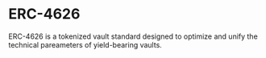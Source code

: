 # ERC-4626

ERC-4626 is a tokenized vault standard designed to optimize and unify the technical pareameters of yield-bearing vaults.
